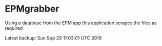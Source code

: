 # EPMgrabber
Using a database from the EPM app this application scrapes the files as required


Latest backup: Sun Sep 29 11:03:01 UTC 2019
